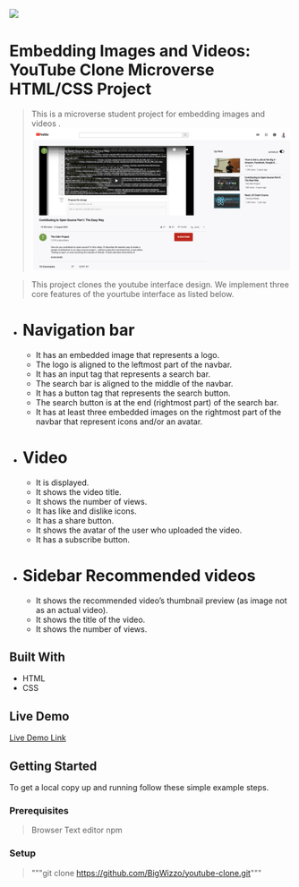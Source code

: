 ![](https://img.shields.io/badge/Microverse-blueviolet)
# Embedding Images and Videos: YouTube Clone Microverse HTML/CSS Project

> This is a microverse student project for embedding images and videos . 
![screenshot](./screen_shot.png)

> This project clones the youtube interface design.
> We implement three core features of the yourtube interface as listed below.
- # Navigation bar
    - It has an embedded image that represents a logo.
    - The logo is aligned to the leftmost part of the navbar.
    - It has an input tag that represents a search bar.
    - The search bar is aligned to the middle of the navbar. 
    - It has a button tag that represents the search button.
    - The search button is at the end (rightmost part) of the search bar.
    - It has at least three embedded images on the rightmost part of the navbar that represent icons and/or an avatar.
- # Video
    - It is displayed.
    - It shows the video title.
    - It shows the number of views.
    - It has like and dislike icons.
    - It has a share button.
    - It shows the avatar of the user who uploaded the video.
    - It has a subscribe button.
- # Sidebar Recommended videos

    - It shows the recommended video’s thumbnail preview (as image not as an actual video).
    - It shows the title of the video.
    - It shows the number of views.

## Built With

- HTML
- CSS

## Live Demo

[Live Demo Link](https://livedemo.com)

## Getting Started

 To get a local copy up and running follow these simple example steps.

### Prerequisites
> Browser
> Text editor
> npm

### Setup
> """git clone https://github.com/BigWizzo/youtube-clone.git"""